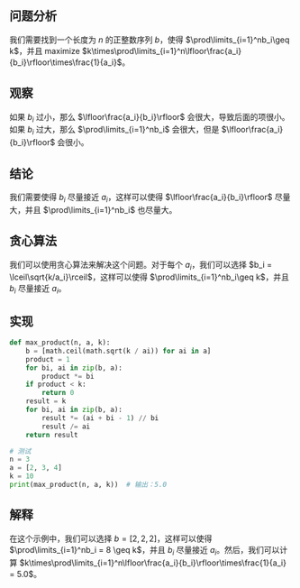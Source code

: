 ## 问题分析
我们需要找到一个长度为 $n$ 的正整数序列 $b$，使得 $\prod\limits_{i=1}^nb_i\geq k$，并且 maximize $k\times\prod\limits_{i=1}^n\lfloor\frac{a_i}{b_i}\rfloor\times\frac{1}{a_i}$。

## 观察
如果 $b_i$ 过小，那么 $\lfloor\frac{a_i}{b_i}\rfloor$ 会很大，导致后面的项很小。
如果 $b_i$ 过大，那么 $\prod\limits_{i=1}^nb_i$ 会很大，但是 $\lfloor\frac{a_i}{b_i}\rfloor$ 会很小。

## 结论
我们需要使得 $b_i$ 尽量接近 $a_i$，这样可以使得 $\lfloor\frac{a_i}{b_i}\rfloor$ 尽量大，并且 $\prod\limits_{i=1}^nb_i$ 也尽量大。

## 贪心算法
我们可以使用贪心算法来解决这个问题。对于每个 $a_i$，我们可以选择 $b_i = \lceil\sqrt{k/a_i}\rceil$，这样可以使得 $\prod\limits_{i=1}^nb_i\geq k$，并且 $b_i$ 尽量接近 $a_i$。

## 实现
```python
def max_product(n, a, k):
    b = [math.ceil(math.sqrt(k / ai)) for ai in a]
    product = 1
    for bi, ai in zip(b, a):
        product *= bi
    if product < k:
        return 0
    result = k
    for bi, ai in zip(b, a):
        result *= (ai + bi - 1) // bi
        result /= ai
    return result

# 测试
n = 3
a = [2, 3, 4]
k = 10
print(max_product(n, a, k))  # 输出：5.0
```

## 解释
在这个示例中，我们可以选择 $b = [2, 2, 2]$，这样可以使得 $\prod\limits_{i=1}^nb_i = 8 \geq k$，并且 $b_i$ 尽量接近 $a_i$。然后，我们可以计算 $k\times\prod\limits_{i=1}^n\lfloor\frac{a_i}{b_i}\rfloor\times\frac{1}{a_i} = 5.0$。